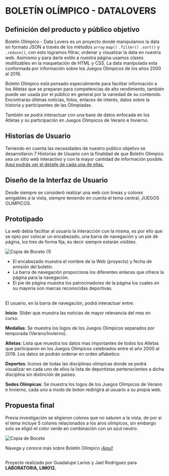 # BOLETÍN OLÍMPICO - DATALOVERS

## Definición del producto y público objetivo
Boletín Olímpico - Data Lovers es un proyecto donde manipulamos la data en formato JSON a través de los métodos `array`  `map()` `.filter()` `.sort()` y `.reduce()`, con esto logramos filtrar, ordenar y visualizar la data en nuestra web. Asimismo y para darle estilo a nuestra página usamos clases reutilizables en la maquetación de HTML y CSS. 
La data manipulada esta conformada por información sobre los Juegos Olímpicos de los años 2000 al 2016. 

Boletín Olímpico está pensado especialmente para facilitar información a los Atletas que se preparan para competencias de alto rendimiento, también puede ser usada por el público en general por la variedad de su contenido. Encontrarás últimas noticias, fotos, enlaces de interés, datos sobre la historia y participantes de las Olímpiadas.

También se podrá interactuar con una base de datos enfocada en los Atletas y su participación en Juegos Olimpicos de Verano e Invierno.

## Historias de Usuario
Teniendo en cuenta las necesidades de nuestro publico objetivo se desarrollaron 7 Historias de Usuario con la finalidad de que Boletín Olímpico sea un sitio web interactivo y con la mayor cantidad de información posible. [Aquí podrás ver el detalle de cada una de ellas.](https://trello.com/b/Nr2P4XT0/base-atletas)

## Diseño de la Interfaz de Usuario
Desde siempre se consideró realizar una web con lineas y colores amigables a la vista, siempre teniendo en cuenta el tema central, JUEGOS OLIMPICOS.

## Prototipado
La web debía facilitar al usuario la interacción con la misma, es por ello que se opto por colocar un encabezado, una barra de navegación y un pie de página, los tres de forma fija, es decir siempre estarán visibles.

![Copia de Boceto (1)](https://user-images.githubusercontent.com/60905476/87866825-d0bd0480-c94b-11ea-9754-ea7a5ee9f276.png)
- El encabezado muestra el nombre de la Web (proyecto) y fecha de emisión del boletín.
- La barra de navegación proporciona los diferentes enlaces que ofrece la página para la navegación.
- El pie de página muestra los patrocinadores de la página los cuales en su mayoria son marcas reconocidas deportivas.

##

El usuario, en la barra de navegación, podrá interactuar entre:

**Inicio**: Slider que muestra las noticias de mayor relevancia del mes en curso.

**Medallas**: Se muestra los logos de los Juegos Olimpicos separados por temporada (Verano/Invierno).

**Atletas**: Lista que muestra los datos mas importantes de todos los Atletas que participaron en los Juegos Olímpicos celebrados entre el año 2000 al 2016. Los datos se podrán ordenar en orden alfabetico.

**Deportes**: Iconos de todas las disciplinas olímpicas donde se podrá visualizar en cada uno de ellos la lista de deportistas pertenecientes a dicha disciplina sin distinción de países.

**Sedes Olímpicas**: Se muestra los logos de los Juegos Olimpicos de Verano e Invierno, cada uno a modo de boton redirigirá al usuario a su propia web.

## Propuesta final
Previa investigación se eligieron colores que no saturen a la vista, de por si el tema incluye 5 colores relacionados a los aros olimpicos, sin embargo solo se eligió el color verde en combinación con un azul neutro.

![Copia de Boceto](https://user-images.githubusercontent.com/60905476/87866711-a0289b00-c94a-11ea-9352-dd562452b694.png)


Navega y conoce más sobre Boletín Olímpico [¡Aquí!](https://guadalupelarios.github.io/Descifrado-CaesarCipher_Project/src/)



##


Proyecto realizado por Guadalupe Larios y Jael Rodriguez para **LABORATORIA, LIM012.**


